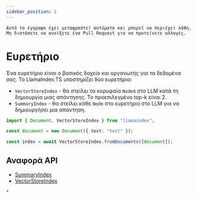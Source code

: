 ```yaml
---
sidebar_position: 2
---
```


`Αυτό το έγγραφο έχει μεταφραστεί αυτόματα και μπορεί να περιέχει λάθη. Μη διστάσετε να ανοίξετε ένα Pull Request για να προτείνετε αλλαγές.`

# Ευρετήριο

Ένα ευρετήριο είναι ο βασικός δοχείο και οργανωτής για τα δεδομένα σας. Το LlamaIndex.TS υποστηρίζει δύο ευρετήρια:

- `VectorStoreIndex` - θα στείλει τα κορυφαία `Node`s στο LLM κατά τη δημιουργία μιας απάντησης. Το προεπιλεγμένο top-k είναι 2.
- `SummaryIndex` - θα στείλει κάθε `Node` στο ευρετήριο στο LLM για να δημιουργήσει μια απάντηση.

```typescript
import { Document, VectorStoreIndex } from "llamaindex";

const document = new Document({ text: "test" });

const index = await VectorStoreIndex.fromDocuments([document]);
```

## Αναφορά API

- [SummaryIndex](../../api/classes/SummaryIndex.md)
- [VectorStoreIndex](../../api/classes/VectorStoreIndex.md)

"
